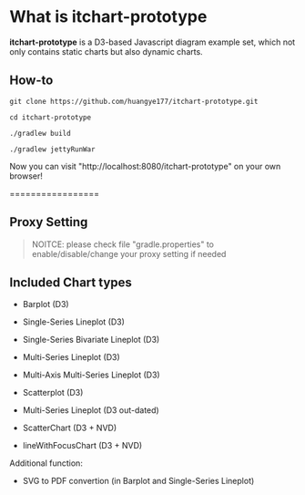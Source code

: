 # What is itchart-prototype

**itchart-prototype** is a D3-based Javascript diagram example set, which not only contains static charts but also dynamic charts. 

## How-to 

`git clone https://github.com/huangye177/itchart-prototype.git`

`cd itchart-prototype`

`./gradlew build`

`./gradlew jettyRunWar`

Now you can visit "http://localhost:8080/itchart-prototype" on your own browser!

=================

Proxy Setting
------
> NOITCE: please check file "gradle.properties" to enable/disable/change your proxy setting if needed

## Included Chart types

* Barplot (D3)

* Single-Series Lineplot (D3)

* Single-Series Bivariate Lineplot (D3)

* Multi-Series Lineplot (D3)

* Multi-Axis Multi-Series Lineplot (D3)

* Scatterplot (D3)

* Multi-Series Lineplot (D3 out-dated)

* ScatterChart (D3 + NVD)

* lineWithFocusChart (D3 + NVD)

Additional function:

* SVG to PDF convertion (in Barplot and Single-Series Lineplot)
